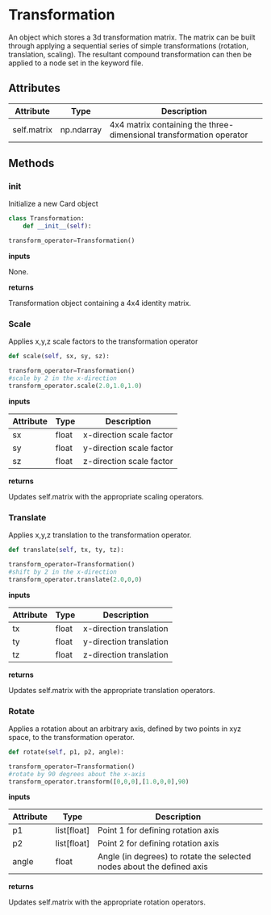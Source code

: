 # Transformation

An object which stores a 3d transformation matrix.  The matrix can be built through applying a sequential series of simple transformations (rotation, translation, scaling).  The resultant compound transformation can then be applied to a node set in the keyword file.

## Attributes

| Attribute | Type | Description|
|---------|-------------|-------------|
| self.matrix | np.ndarray | 4x4 matrix containing the three-dimensional transformation operator |

## Methods

### __init__

Initialize a new Card object

``` python
class Transformation:
    def __init__(self):

transform_operator=Transformation()
```
__inputs__

None.

__returns__

Transformation object containing a 4x4 identity matrix.

### __Scale__

Applies x,y,z scale factors to the transformation operator

``` python
def scale(self, sx, sy, sz):

transform_operator=Transformation()
#scale by 2 in the x-direction
transform_operator.scale(2.0,1.0,1.0)

```

__inputs__

| Attribute | Type | Description|
|---------|-------------|-------------|
| sx | float | x-direction scale factor |
| sy | float | y-direction scale factor |
| sz | float | z-direction scale factor |


__returns__

Updates self.matrix with the appropriate scaling operators.

### __Translate__

Applies x,y,z translation to the transformation operator.

``` python
def translate(self, tx, ty, tz):

transform_operator=Transformation()
#shift by 2 in the x-direction
transform_operator.translate(2.0,0,0)

```

__inputs__

| Attribute | Type | Description|
|---------|-------------|-------------|
| tx | float | x-direction translation |
| ty | float | y-direction translation |
| tz | float | z-direction translation |


__returns__

Updates self.matrix with the appropriate translation operators.

### __Rotate__

Applies a rotation about an arbitrary axis, defined by two points in xyz space, to the transformation operator.

``` python
def rotate(self, p1, p2, angle):

transform_operator=Transformation()
#rotate by 90 degrees about the x-axis
transform_operator.transform([0,0,0],[1.0,0,0],90)

```

__inputs__

| Attribute | Type | Description|
|---------|-------------|-------------|
| p1 | list[float] | Point 1 for defining rotation axis |
| p2 | list[float] | Point 2 for defining rotation axis |
| angle | float | Angle (in degrees) to rotate the selected nodes about the defined axis |


__returns__

Updates self.matrix with the appropriate rotation operators.